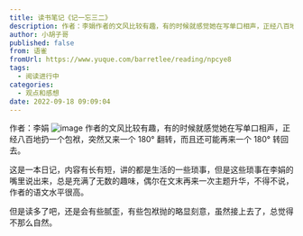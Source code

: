 ```yaml
---
title: 读书笔记《记一忘三二》
description: 作者：李娟作者的文风比较有趣，有的时候就感觉她在写单口相声，正经八百地扔一个包袱，突然又来一个 180° 翻转，而且还可能再来一个 180° 转回去。这是一本日记，内容有长有短，讲的都是生活的一些琐事，但是这些琐事在李娟的嘴里说出来，总是充满了无数的趣味，偶尔在文末再来一次主题升华，不得不说，...
author: 小胡子哥
published: false
from: 语雀
fromUrl: https://www.yuque.com/barretlee/reading/npcye8
tags:
  - 阅读进行中
categories:
  - 观点和感想
date: 2022-09-18 09:09:04
---
```


作者：李娟
![image](https://cdn.jsdelivr.net/gh/barretlee/blog/blog/src/blogimgs/2022/09/18/1663506580408-a01e303d-a458-4834-9393-b9ac858d5712.png)
作者的文风比较有趣，有的时候就感觉她在写单口相声，正经八百地扔一个包袱，突然又来一个 180° 翻转，而且还可能再来一个 180° 转回去。

这是一本日记，内容有长有短，讲的都是生活的一些琐事，但是这些琐事在李娟的嘴里说出来，总是充满了无数的趣味，偶尔在文末再来一次主题升华，不得不说，作者的语文水平很高。

但是读多了吧，还是会有些腻歪，有些包袱抛的略显刻意，虽然接上去了，总觉得不那么自然。
